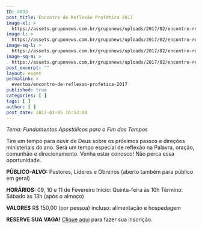 ```yaml
---
ID: 4833
post_title: Encontro de Reflexão Profética 2017
image-xl: >
  https://assets.gruponews.com.br/gruponews/uploads/2017/02/encontro-reflexao-profetica-2017-1920x1080.png
image-l: >
  https://assets.gruponews.com.br/gruponews/uploads/2017/02/encontro-reflexao-profetica-2017-1280x720.png
image-sq-l: >
  https://assets.gruponews.com.br/gruponews/uploads/2017/02/encontro-reflexao-profetica-2017-1280x1084.png
image-sq-m: >
  https://assets.gruponews.com.br/gruponews/uploads/2017/02/encontro-reflexao-profetica-2017-720x720.png
post_excerpt: ""
layout: event
permalink: >
  eventos/encontro-de-reflexao-profetica-2017
published: true
categories: [ ]
tags: [ ]
author: [ ]
post_date: 2017-01-05 16:53:08
---
```

<em>Tema: Fundamentos Apostólicos para o Fim dos Tempos</em>

Tire um tempo para ouvir de Deus sobre os próximos passos e direções ministeriais do ano. Será um tempo especial de reflexão na Palavra, oração, comunhão e direcionamento. Venha estar conosco! Não perca essa oportunidade.

<strong>PÚBLICO-ALVO:</strong>
Pastores, Líderes e Obreiros
(aberto também para público em geral)

<strong>HORÁRIOS:</strong>
09, 10 e 11 de Fevereiro
Início: Quinta-feira às 10h
Término: Sábado às 13h (após o almoço)

<strong>VALORES</strong>
R$ 150,00 (por pessoa)
incluso: alimentação e hospedagem

<strong>RESERVE SUA VAGA!</strong>
<a href="https://www.eventbrite.com.br/e/encontro-de-reflexao-profetica-tickets-31290047374">Clique aqui</a> para fazer sua inscrição.